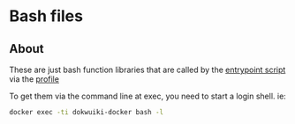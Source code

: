# Bash files

## About
These are just bash function libraries that
are called by the [entrypoint script](../../dokuwiki-docker/bin/dokuwiki-docker-entrypoint)
via the [profile](profile)


To get them via the command line at exec, you need to start a login shell. ie: 
```bash
docker exec -ti dokwuiki-docker bash -l
```

